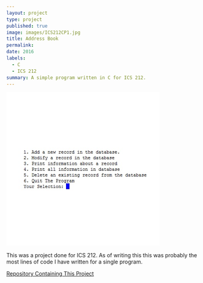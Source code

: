 ```yaml
---
layout: project
type: project
published: true
image: images/ICS212CP1.jpg
title: Address Book
permalink:
date: 2016
labels: 
  - C
  - ICS 212
summary: A simple program written in C for ICS 212.
---
```

  <img class="ui image" src="../images/ICS212CP1.jpg">
  
This was a project done for ICS 212. As of writing this this was probably the most lines of code I have written for a single program. 

[Repository Containing This Project](https://github.com/kclemmer/ICS212Project1)
